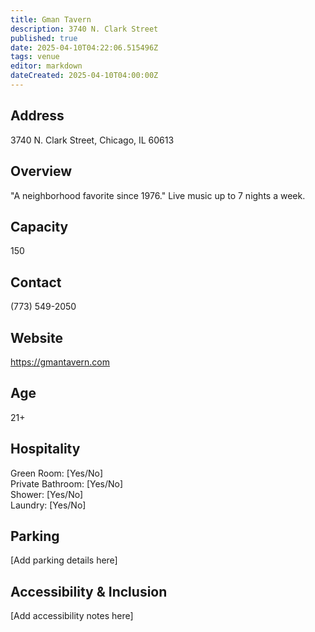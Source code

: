 ```yaml
---
title: Gman Tavern
description: 3740 N. Clark Street
published: true
date: 2025-04-10T04:22:06.515496Z
tags: venue
editor: markdown
dateCreated: 2025-04-10T04:00:00Z
---
```


## Address

3740 N. Clark Street, Chicago, IL 60613

## Overview

"A neighborhood favorite since 1976." Live music up to 7 nights a week.

## Capacity

150

## Contact

(773) 549-2050

## Website

https://gmantavern.com

## Age

21+

## Hospitality

Green Room: [Yes/No]  
Private Bathroom: [Yes/No]  
Shower: [Yes/No]  
Laundry: [Yes/No]

## Parking

[Add parking details here]

## Accessibility & Inclusion

[Add accessibility notes here]
